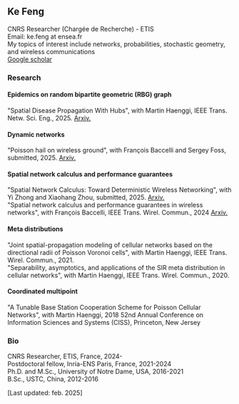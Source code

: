 ## Ke Feng  
CNRS Researcher (Chargée de Recherche) - ETIS  
Email: ke.feng at ensea.fr  
My topics of interest include networks, probabilities, stochastic geometry, and wireless communications  
[Google scholar](https://scholar.google.com/citations?hl=en&tzom=-120&user=iNx3NCoAAAAJ)

### Research
#### Epidemics on random bipartite geometric (RBG) graph
"Spatial Disease Propagation With Hubs", with Martin Haenggi, IEEE Trans. Netw. Sci. Eng., 2025. [Arxiv.](http://arxiv.org/abs/2502.16552)
#### Dynamic networks
"Poisson hail on wireless ground", with François Baccelli and Sergey Foss, submitted, 2025. [Arxiv.](https://arxiv.org/abs/2501.10712)  
#### Spatial network calculus and performance guarantees
"Spatial Network Calculus: Toward Deterministic Wireless Networking", with Yi Zhong and Xiaohang Zhou, submitted, 2025. [Arxiv.](https://arxiv.org/abs/2501.02556)  
"Spatial network calculus and performance guarantees in wireless networks", with François Baccelli, IEEE Trans. Wirel. Commun., 2024 [Arxiv.](https://arxiv.org/abs/2302.02001)  
#### Meta distributions
"Joint spatial-propagation modeling of cellular networks based on the directional radii of Poisson Voronoi cells", with Martin Haenggi, IEEE Trans. Wirel. Commun., 2021.   
"Separability, asymptotics, and applications of the SIR meta distribution in cellular networks", with Martin Haenggi, IEEE Trans. Wirel. Commun., 2020.  
#### Coordinated multipoint
"A Tunable Base Station Cooperation Scheme for Poisson Cellular Networks", with Martin Haenggi, 2018 52nd Annual Conference on Information Sciences and Systems (CISS), Princeton, New Jersey

### Bio
CNRS Researcher, ETIS, France, 2024-  
Postdoctoral fellow, Inria-ENS Paris, France, 2021-2024  
Ph.D. and M.Sc., University of Notre Dame, USA, 2016-2021  
B.Sc., USTC, China, 2012-2016  


[Last updated: feb. 2025]
